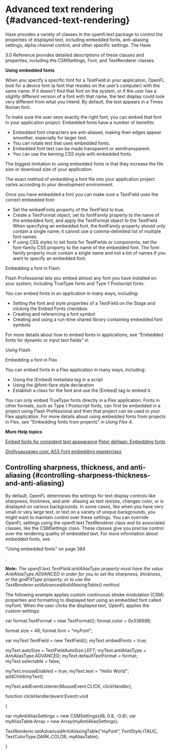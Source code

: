 # Advanced text rendering {#advanced-text-rendering}

Haxe provides a variety of classes in the openfl.text package to control the properties of displayed text, including embedded fonts, anti-aliasing settings, alpha channel control, and other specific settings. The Haxe

3.0 Reference provides detailed descriptions of these classes and properties, including the CSMSettings, Font, and TextRenderer classes.

**Using embedded fonts**

When you specify a specific font for a TextField in your application, OpenFL look for a device font (a font that resides on the user’s computer) with the same name. If it doesn’t find that font on the system, or if the user has a slightly different version of a font with that name, the text display could look very different from what you intend. By default, the text appears in a Times Roman font.

To make sure the user sees exactly the right font, you can embed that font in your application project. Embedded fonts have a number of benefits:

*   Embedded font characters are anti-aliased, making their edges appear smoother, especially for larger text.
*   You can rotate text that uses embedded fonts.
*   Embedded font text can be made transparent or semitransparent.
*   You can use the kerning CSS style with embedded fonts.

The biggest limitation to using embedded fonts is that they increase the file size or download size of your application.

The exact method of embedding a font file into your application project varies according to your development environment.

Once you have embedded a font you can make sure a TextField uses the correct embedded font:

*   Set the embedFonts property of the TextField to true.
*   Create a TextFormat object, set its fontFamily property to the name of the embedded font, and apply the TextFormat object to the TextField. When specifying an embedded font, the fontFamily property should only contain a single name; it cannot use a comma-delimited list of multiple font names.
*   If using CSS styles to set fonts for TextFields or components, set the font-family CSS property to the name of the embedded font. The font-family property must contain a single name and not a list of names if you want to specify an embedded font.

Embedding a font in Flash

Flash Professional lets you embed almost any font you have installed on your system, including TrueType fonts and Type 1 Postscript fonts.

You can embed fonts in an application in many ways, including:

*   Setting the font and style properties of a TextField on the Stage and clicking the Embed Fonts checkbox
*   Creating and referencing a font symbol
*   Creating and using a run-time shared library containing embedded font symbols

For more details about how to embed fonts in applications, see "Embedded fonts for dynamic or input text fields" in

_Using Flash_.

Embedding a font in Flex

You can embed fonts in a Flex application in many ways, including:

*   Using the [Embed] metadata tag in a script
*   Using the @font-face style declaration
*   Establish a class for the font and use the [Embed] tag to embed it.

You can only embed TrueType fonts directly in a Flex application. Fonts in other formats, such as Type 1 Postscript fonts, can first be embedded in a project using Flash Professional and then that project can be used in your Flex application. For more details about using embedded fonts from projects in Flex, see "Embedding fonts from projects" in _Using Flex 4_.

**More Help topics**

[Embed fonts for consistent text appearance](http://help.adobe.com/en_US/flash/cs/using/WSb03e830bd6f770ee21a3597d124daee0526-8000.html) [Peter deHaan: Embedding fonts](http://www.adobe.com/devnet/flash/quickstart/embedding_fonts.html)

[Divillysausages.com: AS3 Font embedding masterclass](http://divillysausages.com/blog/as3_font_embedding_masterclass)

## Controlling sharpness, thickness, and anti-aliasing {#controlling-sharpness-thickness-and-anti-aliasing}

By default, OpenFL determines the settings for text display controls like sharpness, thickness, and anti- aliasing as text resizes, changes color, or is displayed on various backgrounds. In some cases, like when you have very small or very large text, or text on a variety of unique backgrounds, you might want to maintain control over these settings. You can override OpenFL settings using the openfl.text.TextRenderer class and its associated classes, like the CSMSettings class. These classes give you precise control over the rendering quality of embedded text. For more information about embedded fonts, see

"Using embedded fonts" on page 384

.

**_Note:_** _The openfl.text.TextField.antiAliasType property must have the value AntiAliasType.ADVANCED in order for you to set the sharpness, thickness, or the gridFitType property, or to use the TextRenderer.setAdvancedAntiAliasingTable() method._

The following example applies custom continuous stroke modulation (CSM) properties and formatting to displayed text using an embedded font called myFont. When the user clicks the displayed text, OpenFL applies the custom settings:

var format:TextFormat = new TextFormat(); format.color = 0x336699;

format.size = 48; format.font = &quot;myFont&quot;;

var myText:TextField = new TextField(); myText.embedFonts = true;

myText.autoSize = TextFieldAutoSize.LEFT; myText.antiAliasType = AntiAliasType.ADVANCED; myText.defaultTextFormat = format; myText.selectable = false;

myText.mouseEnabled = true; myText.text = &quot;Hello World&quot;; addChild(myText);

myText.addEventListener(MouseEvent.CLICK, clickHandler);

function clickHandler(event:Event):void

{

var myAntiAliasSettings = new CSMSettings(48, 0.8, -0.8); var myAliasTable:Array = new Array(myAntiAliasSettings);

TextRenderer.setAdvancedAntiAliasingTable(&quot;myFont&quot;, FontStyle.ITALIC, TextColorType.DARK_COLOR, myAliasTable);

}